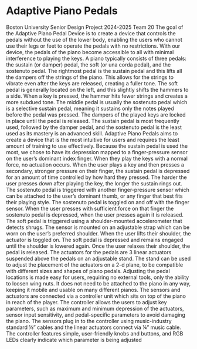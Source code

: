 # Adaptive Piano Pedals
Boston University Senior Design Project 2024-2025 Team 20
	The goal of the Adaptive Piano Pedal Device is to create a device that controls the pedals without the use of the lower body, enabling the users who cannot use their legs or feet to operate the pedals with no restrictions. With our device, the pedals of the piano become accessible to all with minimal interference to playing the keys. 
	A piano typically consists of three pedals: the sustain (or damper) pedal, the soft (or una corda pedal), and the sostenuto pedal. The rightmost pedal is the sustain pedal and this lifts all the dampers off the strings of the piano. This allows for the strings to vibrate even after the keys are released, creating a fuller tone. The soft pedal is generally located on the left, and this slightly shifts the hammers to a side. When a key is pressed, the hammer hits fewer strings and creates a more subdued tone. The middle pedal is usually the sostenuto pedal which is a selective sustain pedal, meaning it sustains only the notes played before the pedal was pressed. The dampers of the played keys are locked in place until the pedal is released. The sustain pedal is most frequently used, followed by the damper pedal, and the sostenuto pedal is the least used as its mastery is an advanced skill. 
	Adaptive Piano Pedals aims to create a device that is the most intuitive for users and requires the least amount of training to use effectively. Because the sustain pedal is used the most, we chose to have its depression mapped to a finger-pressure sensor on the user’s dominant index finger. When they play the keys with a normal force, no actuation occurs. When the user plays a key and then presses a secondary, stronger pressure on their finger, the sustain pedal is depressed for an amount of time controlled by how hard they pressed. The harder the user presses down after playing the key, the longer the sustain rings out. 
The sostenuto pedal is triggered with another finger-pressure sensor which can be attached to the user’s dominant thumb, or any finger that best fits their playing style. The sostenuto pedal is toggled on and off with the finger sensor. When the user presses with sufficient force on that finger the sostenuto pedal is depressed, when the user presses again it is released.  
	The soft pedal is triggered using a shoulder-mounted accelerometer that detects shrugs. The sensor is mounted on an adjustable strap which can be worn on the user’s preferred shoulder. When the user lifts their shoulder, the actuator is toggled on. The soft pedal is depressed and remains engaged until the shoulder is lowered again. Once the user relaxes their shoulder, the pedal is released.
	The actuators for the pedals are 3 linear actuators suspended above the pedals on an adjustable stand. The stand can be used to adjust the placement of the actuators on a 2-d plane, to be compatible with different sizes and shapes of piano pedals. Adjusting the pedal locations is made easy for users, requiring no external tools, only the ability to loosen wing nuts. It does not need to be attached to the piano in any way, keeping it mobile and usable on many different pianos. 
	The sensors and actuators are connected via a controller unit which sits on top of the piano in reach of the player. The controller allows the users to adjust key parameters, such as maximum and minimum depression of the actuators, sensor input sensitivity, and pedal-specific parameters to avoid damaging the piano. The sensors plug in to the controller using music-industry standard ⅛” cables and the linear actuators connect via ¼” music cable. The controller features simple, user-friendly knobs and buttons, and RGB LEDs clearly indicate which parameter is being adjusted

